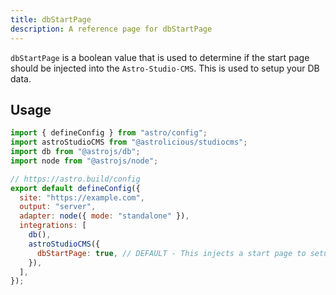 ```yaml
---
title: dbStartPage
description: A reference page for dbStartPage
---
```


`dbStartPage` is a boolean value that is used to determine if the start page should be injected into the `Astro-Studio-CMS`. This is used to setup your DB data.

## Usage

```js title="astro.config.mjs"  {14}
import { defineConfig } from "astro/config";
import astroStudioCMS from "@astrolicious/studiocms";
import db from "@astrojs/db";
import node from "@astrojs/node";

// https://astro.build/config
export default defineConfig({
  site: "https://example.com",
  output: "server",
  adapter: node({ mode: "standalone" }),
  integrations: [
    db(),
    astroStudioCMS({
      dbStartPage: true, // DEFAULT - This injects a start page to setup your DB data.
    }),
  ],
});
```
